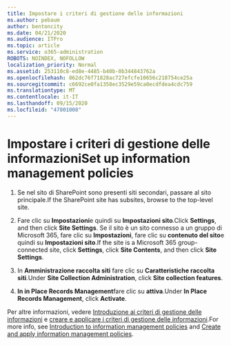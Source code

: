 ```yaml
---
title: Impostare i criteri di gestione delle informazioni
ms.author: pebaum
author: bentoncity
ms.date: 04/21/2020
ms.audience: ITPro
ms.topic: article
ms.service: o365-administration
ROBOTS: NOINDEX, NOFOLLOW
localization_priority: Normal
ms.assetid: 253110c8-ed8e-4485-b40b-0b344843762a
ms.openlocfilehash: 862dc76f71828ac727efcfe10656c218754ce25a
ms.sourcegitcommit: c6692ce0fa1358ec3529e59ca0ecdfdea4cdc759
ms.translationtype: MT
ms.contentlocale: it-IT
ms.lasthandoff: 09/15/2020
ms.locfileid: "47801008"
---
```

# <a name="set-up-information-management-policies"></a><span data-ttu-id="6082b-102">Impostare i criteri di gestione delle informazioni</span><span class="sxs-lookup"><span data-stu-id="6082b-102">Set up information management policies</span></span>

1. <span data-ttu-id="6082b-103">Se nel sito di SharePoint sono presenti siti secondari, passare al sito principale.</span><span class="sxs-lookup"><span data-stu-id="6082b-103">If the SharePoint site has subsites, browse to the top-level site.</span></span>
    
2. <span data-ttu-id="6082b-104">Fare clic su **Impostazioni**e quindi su **Impostazioni sito**.</span><span class="sxs-lookup"><span data-stu-id="6082b-104">Click **Settings**, and then click **Site Settings**.</span></span> <span data-ttu-id="6082b-105">Se il sito è un sito connesso a un gruppo di Microsoft 365, fare clic su **Impostazioni**, fare clic su **contenuto del sito**e quindi su **Impostazioni sito**.</span><span class="sxs-lookup"><span data-stu-id="6082b-105">If the site is a Microsoft 365 group-connected site, click **Settings**, click **Site Contents**, and then click **Site Settings**.</span></span>
    
3. <span data-ttu-id="6082b-106">In **Amministrazione raccolta siti** fare clic su **Caratteristiche raccolta siti**.</span><span class="sxs-lookup"><span data-stu-id="6082b-106">Under **Site Collection Administration**, click **Site collection features**.</span></span>
    
4. <span data-ttu-id="6082b-107">**In in Place Records Management**fare clic su **attiva**.</span><span class="sxs-lookup"><span data-stu-id="6082b-107">Under **In Place Records Management**, click **Activate**.</span></span>
    
<span data-ttu-id="6082b-108">Per altre informazioni, vedere [Introduzione ai criteri di gestione delle informazioni](https://go.microsoft.com/fwlink/?linkid=404239) e [creare e applicare i criteri di gestione delle informazioni](https://go.microsoft.com/fwlink/?linkid=2003916).</span><span class="sxs-lookup"><span data-stu-id="6082b-108">For more info, see [Introduction to information management policies](https://go.microsoft.com/fwlink/?linkid=404239) and [Create and apply information management policies](https://go.microsoft.com/fwlink/?linkid=2003916).</span></span>
  

